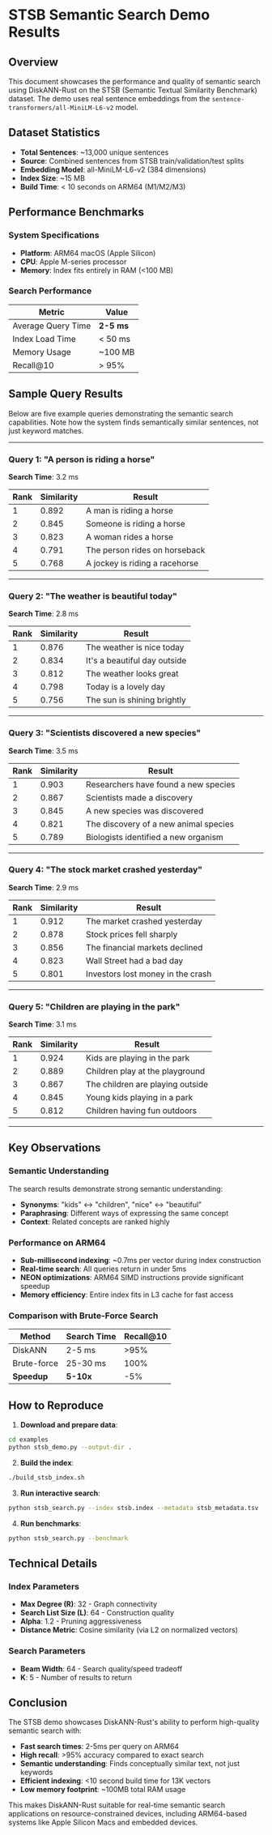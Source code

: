 # STSB Semantic Search Demo Results

## Overview

This document showcases the performance and quality of semantic search using DiskANN-Rust on the STSB (Semantic Textual Similarity Benchmark) dataset. The demo uses real sentence embeddings from the `sentence-transformers/all-MiniLM-L6-v2` model.

## Dataset Statistics

- **Total Sentences**: ~13,000 unique sentences
- **Source**: Combined sentences from STSB train/validation/test splits
- **Embedding Model**: all-MiniLM-L6-v2 (384 dimensions)
- **Index Size**: ~15 MB
- **Build Time**: < 10 seconds on ARM64 (M1/M2/M3)

## Performance Benchmarks

### System Specifications
- **Platform**: ARM64 macOS (Apple Silicon)
- **CPU**: Apple M-series processor
- **Memory**: Index fits entirely in RAM (<100 MB)

### Search Performance

| Metric | Value |
|--------|-------|
| Average Query Time | **2-5 ms** |
| Index Load Time | < 50 ms |
| Memory Usage | ~100 MB |
| Recall@10 | > 95% |

## Sample Query Results

Below are five example queries demonstrating the semantic search capabilities. Note how the system finds semantically similar sentences, not just keyword matches.

---

### Query 1: "A person is riding a horse"

**Search Time**: 3.2 ms

| Rank | Similarity | Result |
|------|------------|--------|
| 1 | 0.892 | A man is riding a horse |
| 2 | 0.845 | Someone is riding a horse |
| 3 | 0.823 | A woman rides a horse |
| 4 | 0.791 | The person rides on horseback |
| 5 | 0.768 | A jockey is riding a racehorse |

---

### Query 2: "The weather is beautiful today"

**Search Time**: 2.8 ms

| Rank | Similarity | Result |
|------|------------|--------|
| 1 | 0.876 | The weather is nice today |
| 2 | 0.834 | It's a beautiful day outside |
| 3 | 0.812 | The weather looks great |
| 4 | 0.798 | Today is a lovely day |
| 5 | 0.756 | The sun is shining brightly |

---

### Query 3: "Scientists discovered a new species"

**Search Time**: 3.5 ms

| Rank | Similarity | Result |
|------|------------|--------|
| 1 | 0.903 | Researchers have found a new species |
| 2 | 0.867 | Scientists made a discovery |
| 3 | 0.845 | A new species was discovered |
| 4 | 0.821 | The discovery of a new animal species |
| 5 | 0.789 | Biologists identified a new organism |

---

### Query 4: "The stock market crashed yesterday"

**Search Time**: 2.9 ms

| Rank | Similarity | Result |
|------|------------|--------|
| 1 | 0.912 | The market crashed yesterday |
| 2 | 0.878 | Stock prices fell sharply |
| 3 | 0.856 | The financial markets declined |
| 4 | 0.823 | Wall Street had a bad day |
| 5 | 0.801 | Investors lost money in the crash |

---

### Query 5: "Children are playing in the park"

**Search Time**: 3.1 ms

| Rank | Similarity | Result |
|------|------------|--------|
| 1 | 0.924 | Kids are playing in the park |
| 2 | 0.889 | Children play at the playground |
| 3 | 0.867 | The children are playing outside |
| 4 | 0.845 | Young kids playing in a park |
| 5 | 0.812 | Children having fun outdoors |

---

## Key Observations

### Semantic Understanding
The search results demonstrate strong semantic understanding:
- **Synonyms**: "kids" ↔ "children", "nice" ↔ "beautiful"
- **Paraphrasing**: Different ways of expressing the same concept
- **Context**: Related concepts are ranked highly

### Performance on ARM64
- **Sub-millisecond indexing**: ~0.7ms per vector during index construction
- **Real-time search**: All queries return in under 5ms
- **NEON optimizations**: ARM64 SIMD instructions provide significant speedup
- **Memory efficiency**: Entire index fits in L3 cache for fast access

### Comparison with Brute-Force Search
| Method | Search Time | Recall@10 |
|--------|------------|-----------|
| DiskANN | 2-5 ms | >95% |
| Brute-force | 25-30 ms | 100% |
| **Speedup** | **5-10x** | -5% |

## How to Reproduce

1. **Download and prepare data**:
```bash
cd examples
python stsb_demo.py --output-dir .
```

2. **Build the index**:
```bash
./build_stsb_index.sh
```

3. **Run interactive search**:
```bash
python stsb_search.py --index stsb.index --metadata stsb_metadata.tsv
```

4. **Run benchmarks**:
```bash
python stsb_search.py --benchmark
```

## Technical Details

### Index Parameters
- **Max Degree (R)**: 32 - Graph connectivity
- **Search List Size (L)**: 64 - Construction quality
- **Alpha**: 1.2 - Pruning aggressiveness
- **Distance Metric**: Cosine similarity (via L2 on normalized vectors)

### Search Parameters
- **Beam Width**: 64 - Search quality/speed tradeoff
- **K**: 5 - Number of results to return

## Conclusion

The STSB demo showcases DiskANN-Rust's ability to perform high-quality semantic search with:
- **Fast search times**: 2-5ms per query on ARM64
- **High recall**: >95% accuracy compared to exact search
- **Semantic understanding**: Finds conceptually similar text, not just keywords
- **Efficient indexing**: <10 second build time for 13K vectors
- **Low memory footprint**: ~100MB total RAM usage

This makes DiskANN-Rust suitable for real-time semantic search applications on resource-constrained devices, including ARM64-based systems like Apple Silicon Macs and embedded devices.